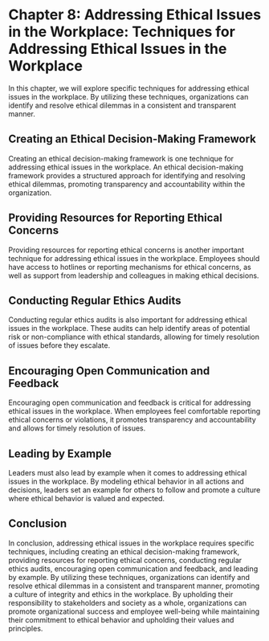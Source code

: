 Chapter 8: Addressing Ethical Issues in the Workplace: Techniques for Addressing Ethical Issues in the Workplace
================================================================================================================

In this chapter, we will explore specific techniques for addressing ethical issues in the workplace. By utilizing these techniques, organizations can identify and resolve ethical dilemmas in a consistent and transparent manner.

Creating an Ethical Decision-Making Framework
---------------------------------------------

Creating an ethical decision-making framework is one technique for addressing ethical issues in the workplace. An ethical decision-making framework provides a structured approach for identifying and resolving ethical dilemmas, promoting transparency and accountability within the organization.

Providing Resources for Reporting Ethical Concerns
--------------------------------------------------

Providing resources for reporting ethical concerns is another important technique for addressing ethical issues in the workplace. Employees should have access to hotlines or reporting mechanisms for ethical concerns, as well as support from leadership and colleagues in making ethical decisions.

Conducting Regular Ethics Audits
--------------------------------

Conducting regular ethics audits is also important for addressing ethical issues in the workplace. These audits can help identify areas of potential risk or non-compliance with ethical standards, allowing for timely resolution of issues before they escalate.

Encouraging Open Communication and Feedback
-------------------------------------------

Encouraging open communication and feedback is critical for addressing ethical issues in the workplace. When employees feel comfortable reporting ethical concerns or violations, it promotes transparency and accountability and allows for timely resolution of issues.

Leading by Example
------------------

Leaders must also lead by example when it comes to addressing ethical issues in the workplace. By modeling ethical behavior in all actions and decisions, leaders set an example for others to follow and promote a culture where ethical behavior is valued and expected.

Conclusion
----------

In conclusion, addressing ethical issues in the workplace requires specific techniques, including creating an ethical decision-making framework, providing resources for reporting ethical concerns, conducting regular ethics audits, encouraging open communication and feedback, and leading by example. By utilizing these techniques, organizations can identify and resolve ethical dilemmas in a consistent and transparent manner, promoting a culture of integrity and ethics in the workplace. By upholding their responsibility to stakeholders and society as a whole, organizations can promote organizational success and employee well-being while maintaining their commitment to ethical behavior and upholding their values and principles.
